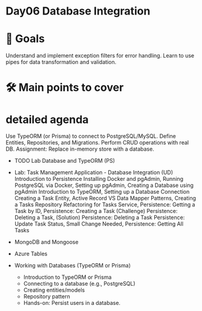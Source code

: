 # Day06 Database Integration

# 🎯 Goals

Understand and implement exception filters for error handling.
Learn to use pipes for data transformation and validation.

# 🛠️ Main points to cover

# detailed agenda

Use TypeORM (or Prisma) to connect to PostgreSQL/MySQL.
Define Entities, Repositories, and Migrations.
Perform CRUD operations with real DB.
Assignment: Replace in-memory store with a database.

- TODO Lab Database and TypeORM (PS)
- Lab: Task Management Application - Database Integration (UD)
  Introduction to Persistence
  Installing Docker and pgAdmin, Running PostgreSQL via Docker, Setting up pgAdmin, Creating a Database using pgAdmin
  Introduction to TypeORM, Setting up a Database Connection
  Creating a Task Entity, Active Record VS Data Mapper Patterns, Creating a Tasks Repository
  Refactoring for Tasks Service, Persistence: Getting a Task by ID, Persistence: Creating a Task
  (Challenge) Persistence: Deleting a Task, (Solution) Persistence: Deleting a Task
  Persistence: Update Task Status, Small Change Needed, Persistence: Getting All Tasks
- MongoDB and Mongoose
- Azure Tables

- Working with Databases (TypeORM or Prisma)
  - Introduction to TypeORM or Prisma
  - Connecting to a database (e.g., PostgreSQL)
  - Creating entities/models
  - Repository pattern
  - Hands-on: Persist users in a database.
